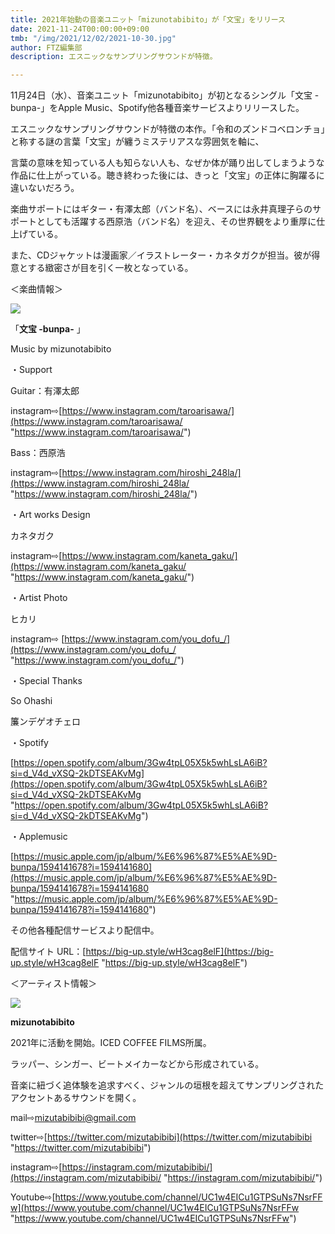 ```yaml
---
title: 2021年始動の音楽ユニット「mizunotabibito」が「文宝」をリリース
date: 2021-11-24T00:00:00+09:00
tmb: "/img/2021/12/02/2021-10-30.jpg"
author: FTZ編集部
description: エスニックなサンプリングサウンドが特徴。

---
```

11月24日（水）、音楽ユニット「mizunotabibito」が初となるシングル「文宝 -bunpa-」をApple Music、Spotify他各種音楽サービスよりリリースした。

エスニックなサンプリングサウンドが特徴の本作。「令和のズンドコベロンチョ」と称する謎の言葉「文宝」が纏うミステリアスな雰囲気を軸に、

言葉の意味を知っている人も知らない人も、なぜか体が踊り出してしまうような作品に仕上がっている。聴き終わった後には、きっと「文宝」の正体に胸躍るに違いないだろう。

楽曲サポートにはギター・有澤太郎（バンド名）、ベースには永井真理子らのサポートとしても活躍する西原浩（バンド名）を迎え、その世界観をより重厚に仕上げている。

また、CDジャケットは漫画家／イラストレーター・カネタガクが担当。彼が得意とする緻密さが目を引く一枚となっている。

＜楽曲情報＞

![](/img/2021/12/02/image.jpeg)

「**文宝 -bunpa-** 」

Music by mizunotabibito

・Support

Guitar：有澤太郎

instagram⇨[https://www.instagram.com/taroarisawa/](https://www.instagram.com/taroarisawa/ "https://www.instagram.com/taroarisawa/")

Bass：西原浩

instagram⇨[https://www.instagram.com/hiroshi_248la/](https://www.instagram.com/hiroshi_248la/ "https://www.instagram.com/hiroshi_248la/")

・Art works Design

カネタガク

instagram⇨[https://www.instagram.com/kaneta_gaku/](https://www.instagram.com/kaneta_gaku/ "https://www.instagram.com/kaneta_gaku/")

・Artist Photo

ヒカリ

instagram⇨ [https://www.instagram.com/you_dofu_/](https://www.instagram.com/you_dofu_/ "https://www.instagram.com/you_dofu_/")

・Special Thanks

So Ohashi

簾ンデゲオチェロ

・Spotify

[https://open.spotify.com/album/3Gw4tpL05X5k5whLsLA6iB?si=d_V4d_vXSQ-2kDTSEAKvMg](https://open.spotify.com/album/3Gw4tpL05X5k5whLsLA6iB?si=d_V4d_vXSQ-2kDTSEAKvMg "https://open.spotify.com/album/3Gw4tpL05X5k5whLsLA6iB?si=d_V4d_vXSQ-2kDTSEAKvMg")

・Applemusic

[https://music.apple.com/jp/album/%E6%96%87%E5%AE%9D-bunpa/1594141678?i=1594141680](https://music.apple.com/jp/album/%E6%96%87%E5%AE%9D-bunpa/1594141678?i=1594141680 "https://music.apple.com/jp/album/%E6%96%87%E5%AE%9D-bunpa/1594141678?i=1594141680")

その他各種配信サービスより配信中。

配信サイト URL：[https://big-up.style/wH3cag8elF](https://big-up.style/wH3cag8elF "https://big-up.style/wH3cag8elF")

＜アーティスト情報＞

![](/img/2021/12/02/2021-10-30.jpg)

**mizunotabibito**

2021年に活動を開始。ICED COFFEE FILMS所属。

ラッパー、シンガー、ビートメイカーなどから形成されている。

音楽に紐づく追体験を追求すべく、ジャンルの垣根を超えてサンプリングされたアクセントあるサウンドを開く。

mail⇨mizutabibibi@gmail.com

twitter⇨[https://twitter.com/mizutabibibi](https://twitter.com/mizutabibibi "https://twitter.com/mizutabibibi")

instagram⇨[https://instagram.com/mizutabibibi/](https://instagram.com/mizutabibibi/ "https://instagram.com/mizutabibibi/")

Youtube⇨[https://www.youtube.com/channel/UC1w4EICu1GTPSuNs7NsrFFw](https://www.youtube.com/channel/UC1w4EICu1GTPSuNs7NsrFFw "https://www.youtube.com/channel/UC1w4EICu1GTPSuNs7NsrFFw")